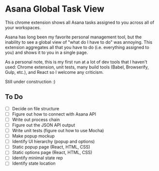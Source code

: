# Asana Global Task View

This chrome extension shows all Asana tasks assigned to you across all of your workspaces. 

Asana has long been my favorite personal management tool, but the inability to see a global view of "what do I have to do" was annoying. This extension aggregates all that you have to do (i.e. everything assigned to you) and shows it to you in a single page.

As a personal note, this is my first run at a lot of dev tools that I haven't used:  Chrome extension, unit tests, many build tools (Babel, Browserify, Gulp, etc.), and React so I welcome any criticism. 

Still under construction :)

## To Do

- [ ] Decide on file structure
- [ ] Figure out how to connect with Asana API
- [ ] Write out process chain
- [ ] Figure out the JSON API output
- [ ] Write unit tests (figure out how to use Mocha)
- [ ] Make popup mockup
- [ ] Identify UI hierarchy (popup and options)
- [ ] Static popup page (React, HTML, CSS)
- [ ] Static options page (React, HTML, CSS)
- [ ] Identify minimal state rep
- [ ] Identify state location

